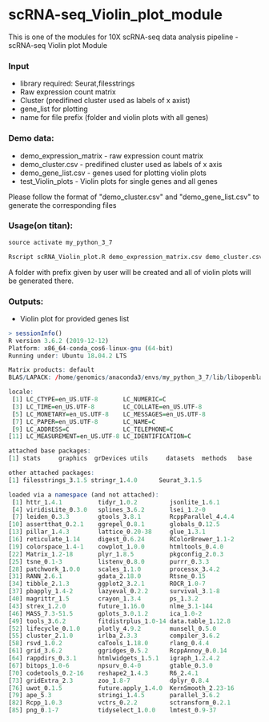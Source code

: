 # scRNA-seq_Violin_plot_module
This is one of the modules for 10X scRNA-seq data analysis pipeline - scRNA-seq Violin plot Module


### Input
* library required: Seurat,filesstrings
* Raw expression count matrix
* Cluster (predifined cluster used as labels of x axist)
* gene_list for plotting
* name for file prefix (folder and violin plots with all genes)

### Demo data:
* demo_expression_matrix - raw expression count matrix
* demo_cluster.csv - predifined cluster used as labels of x axis
* demo_gene_list.csv - genes used for plotting violin plots
* test_Violin_plots - Violin plots for single genes and all genes

Please follow the format of "demo_cluster.csv" and "demo_gene_list.csv" to generate the corresponding files

### Usage(on titan): 
```r
source activate my_python_3_7

Rscript scRNA_Violin_plot.R demo_expression_matrix.csv demo_cluster.csv demo_gene_list.csv test
```
A folder with prefix given by user will be created and all of violin plots will be generated there.


### Outputs:
* Violin plot for provided genes list

```r
> sessionInfo()
R version 3.6.2 (2019-12-12)
Platform: x86_64-conda_cos6-linux-gnu (64-bit)
Running under: Ubuntu 18.04.2 LTS

Matrix products: default
BLAS/LAPACK: /home/genomics/anaconda3/envs/my_python_3_7/lib/libopenblasp-r0.3.7.so

locale:
 [1] LC_CTYPE=en_US.UTF-8       LC_NUMERIC=C
 [3] LC_TIME=en_US.UTF-8        LC_COLLATE=en_US.UTF-8
 [5] LC_MONETARY=en_US.UTF-8    LC_MESSAGES=en_US.UTF-8
 [7] LC_PAPER=en_US.UTF-8       LC_NAME=C
 [9] LC_ADDRESS=C               LC_TELEPHONE=C
[11] LC_MEASUREMENT=en_US.UTF-8 LC_IDENTIFICATION=C

attached base packages:
[1] stats     graphics  grDevices utils     datasets  methods   base

other attached packages:
[1] filesstrings_3.1.5 stringr_1.4.0      Seurat_3.1.5

loaded via a namespace (and not attached):
 [1] httr_1.4.1          tidyr_1.0.2         jsonlite_1.6.1
 [4] viridisLite_0.3.0   splines_3.6.2       lsei_1.2-0
 [7] leiden_0.3.3        gtools_3.8.1        RcppParallel_4.4.4
[10] assertthat_0.2.1    ggrepel_0.8.1       globals_0.12.5
[13] pillar_1.4.3        lattice_0.20-38     glue_1.3.1
[16] reticulate_1.14     digest_0.6.24       RColorBrewer_1.1-2
[19] colorspace_1.4-1    cowplot_1.0.0       htmltools_0.4.0
[22] Matrix_1.2-18       plyr_1.8.5          pkgconfig_2.0.3
[25] tsne_0.1-3          listenv_0.8.0       purrr_0.3.3
[28] patchwork_1.0.0     scales_1.1.0        processx_3.4.2
[31] RANN_2.6.1          gdata_2.18.0        Rtsne_0.15
[34] tibble_2.1.3        ggplot2_3.2.1       ROCR_1.0-7
[37] pbapply_1.4-2       lazyeval_0.2.2      survival_3.1-8
[40] magrittr_1.5        crayon_1.3.4        ps_1.3.2
[43] strex_1.2.0         future_1.16.0       nlme_3.1-144
[46] MASS_7.3-51.5       gplots_3.0.1.2      ica_1.0-2
[49] tools_3.6.2         fitdistrplus_1.0-14 data.table_1.12.8
[52] lifecycle_0.1.0     plotly_4.9.2        munsell_0.5.0
[55] cluster_2.1.0       irlba_2.3.3         compiler_3.6.2
[58] rsvd_1.0.2          caTools_1.18.0      rlang_0.4.4
[61] grid_3.6.2          ggridges_0.5.2      RcppAnnoy_0.0.14
[64] rappdirs_0.3.1      htmlwidgets_1.5.1   igraph_1.2.4.2
[67] bitops_1.0-6        npsurv_0.4-0        gtable_0.3.0
[70] codetools_0.2-16    reshape2_1.4.3      R6_2.4.1
[73] gridExtra_2.3       zoo_1.8-7           dplyr_0.8.4
[76] uwot_0.1.5          future.apply_1.4.0  KernSmooth_2.23-16
[79] ape_5.3             stringi_1.4.5       parallel_3.6.2
[82] Rcpp_1.0.3          vctrs_0.2.2         sctransform_0.2.1
[85] png_0.1-7           tidyselect_1.0.0    lmtest_0.9-37
```
